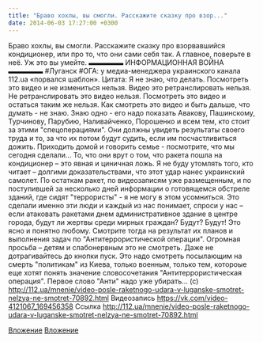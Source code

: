 ```yaml
---
title: "Браво хохлы, вы смогли. Расскажите сказку про взор..."
date: 2014-06-03 17:27:00 +0300
---
```


Браво хохлы, вы смогли. Расскажите сказку про взорвавшийся кондиционер, или про то, что они сами себя так. А главное, поверьте в неё. Уж это вы умейте.
▬▬▬▬▬  ИНФОРМАЦИОННАЯ ВОЙНА  ▬▬▬▬▬
#Луганск #ОГА: у  медиа-менеджера украинского канала 112.ua  «порвался шаблон».
Цитата: Я не знаю, что делать. Посмотреть это видео и не измениться нельзя. Видео это ретранслировать нельзя. Не ретранслировать это видео нельзя. Посмотреть это видео и остаться таким же нельзя. Как смотреть это видео и быть дальше, что думать - не знаю. Знаю одно - его надо показать Авакову, Пашинскому, Турчинову, Парубию, Наливайченко, Порошенко и всем тем, кто стоит за этими "спецоперациями".
Они должны увидеть результаты своего труда и то, за что их потом будут судить, если им посчастливиться дожить. Приходить домой и говорить семье - посмотрите, что мы сегодня сделали... То, что они врут о том, что ракета пошла на кондиционер – это явная и циничная ложь. Я не буду утомлять того, кто читает – долгими доказательствами, что этот удар нанес украинский самолет.
По остаткам ракет, по видеозаписям уже размещенным, и по поступившей за несколько дней информации о готовящемся обстреле зданий, где сидят "террористы" - я не могу в этом усомниться. Это сделали именно эти люди и каждый из нас понимает, спроси у нас – если атаковать ракетами днем административное здание в центре города, будут ли жертвы среди мирных граждан? Будут? Будут! Это ясно и понятно любому. Смотрите тогда на результат их планов и выполнения задач по "Антитеррористической операции".
Огромная просьба – детям и слабонервным это не смотреть.
Даже не дотрагивайтесь до кнопки пуск. Это надо смотреть посылающим на смерть "политикам" из Киева, только военным, только тем, котороые еще хотят понять значение словосочетания "Антитеррористическая операция". Первое слово "Анти" надо уже убирать…
(с) http://112.ua/mnenie/video-posle-raketnogo-udara-v-luganske-smotret-nelzya-ne-smotret-70892.html
Видеозапись
<a class="vk-attach" href="https://vk.com/video-4121067_169456358">https://vk.com/video-4121067_169456358</a>
Ссылка
http://112.ua/mnenie/video-posle-raketnogo-udara-v-luganske-smotret-nelzya-ne-smotret-70892.html

<a class="vk-attach" href="https://vk.com/video-4121067_169456358">Вложение</a>
[Вложение](http://112.ua/mnenie/video-posle-raketnogo-udara-v-luganske-smotret-nelzya-ne-smotret-70892.html)
